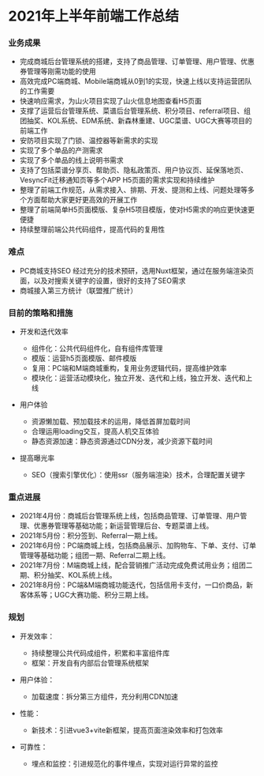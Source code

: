 # 2021年上半年前端工作总结

### 业务成果

* 完成商城后台管理系统的搭建，支持了商品管理、订单管理、用户管理、优惠券管理等刚需功能的使用
* 高效完成PC端商城、Mobile端商城从0到1的实现，快速上线以支持运营团队的工作需要
* 快速响应需求，为山火项目实现了山火信息地图查看H5页面
* 支撑了运营后台管理系统、菜谱后台管理系统、积分项目、referral项目、组团抽奖、KOL系统、EDM系统、新森林重建、UGC菜谱、UGC大赛等项目的前端工作
* 安防项目实现了门锁、温控器等新需求的实现
* 实现了多个单品的产测需求
* 实现了多个单品的线上说明书需求
* 支持了包括菜谱分享页、帮助页、隐私政策页、用户协议页、延保落地页、VesyncFit迁移通知页等多个APP H5页面的需求实现和持续维护
* 整理了前端工作规范，从需求接入、排期、开发、提测和上线、问题处理等多个方面帮助大家更好更高效的开展工作
* 整理了前端简单H5页面模版、复杂H5项目模版，使对H5需求的响应更快速更便捷
* 持续整理前端公共代码组件，提高代码的复用性

### 难点
* PC商城支持SEO
经过充分的技术预研，选用Nuxt框架，通过在服务端渲染页面，以及对搜索关键字的设置，很好的支持了SEO需求
* 商城接入第三方统计（联盟推广统计）

### 目前的策略和措施
* 开发和迭代效率
	* 组件化：公共代码组件化，自有组件库管理
	* 模版：运营h5页面模版、邮件模版
	* 复用：PC端和M端商城重构，复用业务逻辑代码，提高维护效率
	* 模块化：运营活动模块化，独立开发、迭代和上线，独立开发、迭代和上线

* 用户体验
	* 资源懒加载、预加载技术的运用，降低首屏加载时间
	* 合理运用loading交互，提高人机交互体验
	* 静态资源加速：静态资源通过CDN分发，减少资源下载时间

* 提高曝光率
	* SEO（搜索引擎优化）：使用ssr（服务端渲染）技术，合理配置关键字

### 重点进展
* 2021年4月份：商城后台管理系统上线，包括商品管理、订单管理、用户管理、优惠券管理等基础功能；新运营管理后台、专题菜谱上线。
* 2021年5月份：积分签到、Referral一期上线。
* 2021年6月份：PC端商城上线，包括商品展示、加购物车、下单、支付、订单管理等基础功能；组团一期、Referral二期上线。
* 2021年7月份：M端商城上线，配合营销推广活动完成免费试用业务；组团二期、积分抽奖、KOL系统上线。
* 2021年8月份：PC端&M端商城功能迭代，包括信用卡支付，一口价商品，新客体系等；UGC大赛功能、积分三期上线。

### 规划
* 开发效率：
	* 持续整理公共代码成组件，积累和丰富组件库
	* 框架：开发自有内部后台管理系统框架

* 用户体验：
	* 加载速度：拆分第三方组件，充分利用CDN加速

* 性能：
	* 新技术：引进vue3+vite新框架，提高页面渲染效率和打包效率

* 可靠性：
	* 埋点和监控：引进规范化的事件埋点，实现对运行异常的监控